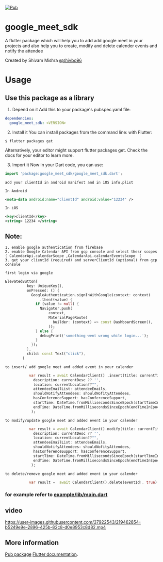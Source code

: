 [![Pub](https://img.shields.io/pub/v/google_meet_sdk.svg)](https://pub.dartlang.org/packages/google_meet_sdk)

# google_meet_sdk

A flutter package which will help you to add add google meet in your projects and also help you to create, modify and delete calender events and notify the attendee


Created by Shivam Mishra [@shivbo96](https://github.com/shivbo96)

# Usage

## Use this package as a library

1. Depend on it Add this to your package's pubspec.yaml file:

```yaml
dependencies:
  google_meet_sdk: <VERSION>
```

2. Install it You can install packages from the command line:
   with Flutter:

```
$ flutter packages get
```

Alternatively, your editor might support flutter packages get. Check the docs for your editor to
learn more.

3. Import it Now in your Dart code, you can use:

```dart
import 'package:google_meet_sdk/google_meet_sdk.dart';
```


```add your clientId in android manifest and in iOS info.plist```


```In Android```
```xml
<meta-data android:name="clientId" android:value="12234" />
```
```In iOS```
```xml
<key>clientId</key>
<string> 12234 </string>
```

## Note:
```
1. enable google authentication from firebase
2. enable Google Calendar API from gcp console and select thesr scopes ( CalendarApi.calendarScope ,CalendarApi.calendarEventsScope  )
3. get your clientId (required) and serverClientId (optional) from gcp console

```

```first login via google```
```dart
ElevatedButton(
          key: UniqueKey(),
          onPressed: () {
            GoogleAuthentication.signInWithGoogle(context: context)
                .then((value) {
              if (value != null) {
                Navigator.push(
                    context,
                    MaterialPageRoute(
                      builder: (context) => const DashboardScreen(),
                    ));
              } else {
                debugPrint('something went wrong while login...');
              }
            });
          },
          child: const Text("click"),
        )

```

```to insert/ add google meet and added event in your calender```
```dart
           var result = await CalendarClient() .insert(title: currentTitle??"",
             description: currentDesc ?? '',
             location: currentLocation??"",
             attendeeEmailList: attendeeEmails,
             shouldNotifyAttendees: shouldNofityAttendees,
             hasConferenceSupport: hasConferenceSupport,
             startTime: DateTime.fromMillisecondsSinceEpoch(startTimeInEpoch),
             endTime: DateTime.fromMillisecondsSinceEpoch(endTimeInEpoch)
            );

```

```to modify/update google meet and added event in your calender```
```dart
           var result = await CalendarClient().modify(title: currentTitle??"",
             description: currentDesc ?? '',
             location: currentLocation??"",
             attendeeEmailList: attendeeEmails,
             shouldNotifyAttendees: shouldNofityAttendees,
             hasConferenceSupport: hasConferenceSupport,
             startTime: DateTime.fromMillisecondsSinceEpoch(startTimeInEpoch),
             endTime: DateTime.fromMillisecondsSinceEpoch(endTimeInEpoch)
            );

```


```to delete/remove google meet and added event in your calender```
```dart
           var result =  await CalendarClient().delete(eventId!, true)

```

### for example refer to [example/lib/main.dart](https://github.com/shivbo96/google_meet_sdk)

## video
https://user-images.githubusercontent.com/37922543/219462854-b5249e9e-2896-425b-82c8-d0e8953c8d82.mp4


## More information





[Pub package](https://pub.dartlang.org/packages/google_meet_sdk)
[Flutter documentation](https://flutter.io/).
